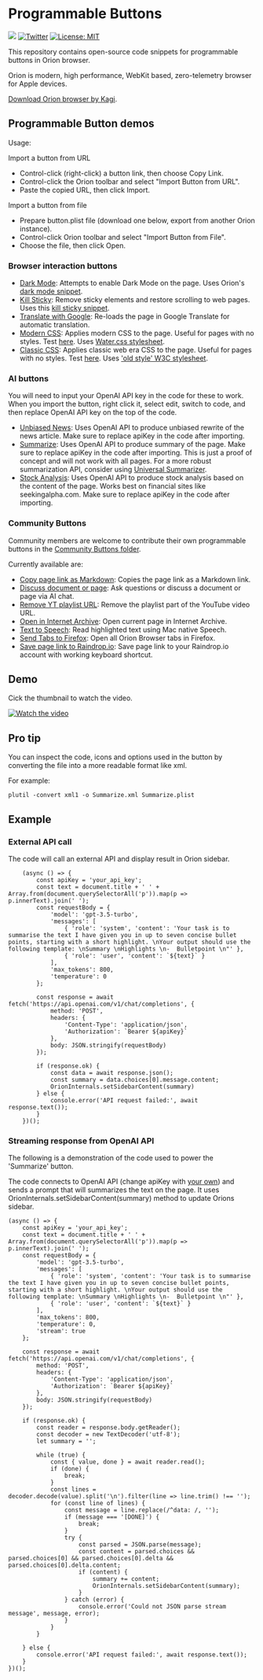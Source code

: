 # Programmable Buttons

[![](https://dcbadge.vercel.app/api/server/gKh5E6ys6D?compact=true&style=flat)](https://discord.gg/gKh5E6ys6D) [![Twitter](https://img.shields.io/twitter/follow/KagiHQ?style=social)](https://twitter.com/KagiHQ) [![License: MIT](https://img.shields.io/badge/License-MIT-green.svg)](https://opensource.org/license/mit/) 

This repository contains open-source code snippets for programmable buttons in Orion browser.

Orion is modern, high performance, WebKit based, zero-telemetry browser for Apple devices.

[Download Orion browser by Kagi](https://browser.kagi.com).

## Programmable Button demos

Usage: 

Import a button from URL
- Control-click (right-click) a button link, then choose Copy Link.
- Control-click the Orion toolbar and select "Import Button from URL".
- Paste the copied URL, then click Import.

Import a button from file
- Prepare button.plist file (download one below, export from another Orion instance). 
- Control-click Orion toolbar and select "Import Button from File".
- Choose the file, then click Open.

### Browser interaction buttons

- [Dark Mode](https://github.com/OrionBrowser/ProgrammableButtons/raw/main/buttons/Dark%20Mode.plist): Attempts to enable Dark Mode on the page. Uses Orion's [dark mode snippet](https://github.com/OrionBrowser/DarkMode).
- [Kill Sticky](https://github.com/OrionBrowser/ProgrammableButtons/raw/main/buttons/Kill%20Sticky.plist): Remove sticky elements and restore scrolling to web pages. Uses this [kill sticky snippet](https://github.com/t-mart/kill-sticky).
- [Translate with Google](https://github.com/OrionBrowser/ProgrammableButtons/raw/main/buttons/Translate%20with%20Google.plist): Re-loads the page in Google Translate for automatic translation.
- [Modern CSS](https://github.com/OrionBrowser/ProgrammableButtons/raw/main/buttons/Modern%20CSS.plist): Applies modern CSS to the page. Useful for pages with no styles. Test [here](https://danluu.com/futurist-predictions/). Uses [Water.css stylesheet](https://watercss.kognise.dev/).
- [Classic CSS](https://github.com/OrionBrowser/ProgrammableButtons/raw/main/buttons/Classic%20CSS.plist): Applies classic web era CSS to the page. Useful for pages with no styles. Test [here](https://danluu.com/futurist-predictions/). Uses ['old style' W3C stylesheet](https://www.w3.org/StyleSheets/Core/preview).

### AI buttons

You will need to input your OpenAI API key in the code for these to work. When you import the button, right click it, select edit, switch to code, and then replace OpenAI API key on the top of the code.

- [Unbiased News](https://github.com/OrionBrowser/ProgrammableButtons/raw/main/buttons/Unbiased%20News.plist): Uses OpenAI API to produce unbiased rewrite of the news article. Make sure to replace apiKey in the code after importing.
- [Summarize](https://github.com/OrionBrowser/ProgrammableButtons/raw/main/buttons/Summarize.plist): Uses OpenAI API to produce summary of the page. Make sure to replace apiKey in the code after importing. This is just a proof of concept and will not work with all pages. For a more robust summarization API, consider using [Universal Summarizer](https://kagi.com/summarizer). 
- [Stock Analysis](https://github.com/OrionBrowser/ProgrammableButtons/raw/main/buttons/Unbiased%20News.plist): Uses OpenAI API to produce stock analysis based on the content of the page. Works best on financial sites like seekingalpha.com. Make sure to replace apiKey in the code after importing.

### Community Buttons
Community members are welcome to contribute their own programmable buttons in the [Community Buttons folder](https://github.com/OrionBrowser/ProgrammableButtons/tree/main/community_buttons/).

Currently available are:
- [Copy page link as Markdown](https://github.com/OrionBrowser/ProgrammableButtons/blob/main/community_buttons/Copy%20page%20link%20as%20Markdown.plist): Copies the page link as a Markdown link.
- [Discuss document or page](https://github.com/OrionBrowser/ProgrammableButtons/blob/main/community_buttons/Discuss%20doc%20or%20page.plist): Ask questions or discuss a document or page via AI chat.
- [Remove YT playlist URL](https://github.com/OrionBrowser/ProgrammableButtons/blob/main/community_buttons/Remove%20YT%20Playlist%20URL.plist): Remove the playlist part of the YouTube video URL.
- [Open in Internet Archive](https://github.com/OrionBrowser/ProgrammableButtons/blob/main/community_buttons/Open%20in%20Internet%20Archive.plist): Open current page in Internet Archive.
- [Text to Speech](https://github.com/OrionBrowser/ProgrammableButtons/blob/main/community_buttons/Text%20to%20Speech.plist): Read highlighted text using Mac native Speech.
- [Send Tabs to Firefox](https://github.com/OrionBrowser/ProgrammableButtons/blob/main/community_buttons/Send%20Tabs%20to%20Firefox.plist): Open all Orion Browser tabs in Firefox.
- [Save page link to Raindrop.io](Save%20to%20Raindrop.io.plist): Save page link to your Raindrop.io account with working keyboard shortcut.
## Demo

Cick the thumbnail to watch the video.

[![Watch the video](https://img.youtube.com/vi/xoJliN5Pwv8/hqdefault.jpg)](https://www.youtube.com/watch?v=xoJliN5Pwv8)

## Pro tip

You can inspect the code, icons and options used in the button by converting the file into a more readable format like xml.

For example:
```
plutil -convert xml1 -o Summarize.xml Summarize.plist
```

## Example 

### External API call

The code will call an external API and display result in Orion sidebar.

```
    (async () => {
        const apiKey = 'your_api_key';
        const text = document.title + ' ' + Array.from(document.querySelectorAll('p')).map(p => p.innerText).join(' ');
        const requestBody = {
            'model': 'gpt-3.5-turbo',
            'messages': [
                { 'role': 'system', 'content': 'Your task is to summarise the text I have given you in up to seven concise bullet points, starting with a short highlight. \nYour output should use the following template: \nSummary \nHighlights \n-  Bulletpoint \n"' },
                { 'role': 'user', 'content': `${text}` }
            ],
            'max_tokens': 800,
            'temperature': 0
        };

        const response = await fetch('https://api.openai.com/v1/chat/completions', {
            method: 'POST',
            headers: {
                'Content-Type': 'application/json',
                'Authorization': `Bearer ${apiKey}`
            },
            body: JSON.stringify(requestBody)
        });

        if (response.ok) {
            const data = await response.json();
            const summary = data.choices[0].message.content;
            OrionInternals.setSidebarContent(summary)
        } else {
            console.error('API request failed:', await response.text());
        }
    })();
 ```

### Streaming response from OpenAI API
The following is a demonstration of the code used to power the 'Summarize' button.

The code connects to OpenAI API (change apiKey with [your own](https://platform.openai.com/account/api-keys)) and sends a prompt that will summarizes the text on the page. It uses OrionInternals.setSidebarContent(summary)  method to update Orions sidebar.


```
(async () => {
    const apiKey = 'your_api_key';
    const text = document.title + ' ' + Array.from(document.querySelectorAll('p')).map(p => p.innerText).join(' ');
    const requestBody = {
        'model': 'gpt-3.5-turbo',
        'messages': [
            { 'role': 'system', 'content': 'Your task is to summarise the text I have given you in up to seven concise bullet points, starting with a short highlight. \nYour output should use the following template: \nSummary \nHighlights \n-  Bulletpoint \n"' },
            { 'role': 'user', 'content': `${text}` }
        ],
        'max_tokens': 800,
        'temperature': 0,
        'stream': true
    };

    const response = await fetch('https://api.openai.com/v1/chat/completions', {
        method: 'POST',
        headers: {
            'Content-Type': 'application/json',
            'Authorization': `Bearer ${apiKey}`
        },
        body: JSON.stringify(requestBody)
    });

    if (response.ok) {
        const reader = response.body.getReader();
        const decoder = new TextDecoder('utf-8');
        let summary = '';

        while (true) {
            const { value, done } = await reader.read();
            if (done) {
                break;
            }
            const lines = decoder.decode(value).split('\n').filter(line => line.trim() !== '');
            for (const line of lines) {
                const message = line.replace(/^data: /, '');
                if (message === '[DONE]') {
                    break;
                }
                try {
                    const parsed = JSON.parse(message);
                    const content = parsed.choices && parsed.choices[0] && parsed.choices[0].delta && parsed.choices[0].delta.content;
                    if (content) {
                        summary += content;
                        OrionInternals.setSidebarContent(summary);
                    }
                } catch (error) {
                    console.error('Could not JSON parse stream message', message, error);
                }
            }
        }

    } else {
        console.error('API request failed:', await response.text());
    }
})();



 ```
